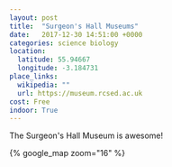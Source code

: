 ```yaml
---
layout: post
title:  "Surgeon's Hall Museums"
date:   2017-12-30 14:51:00 +0000
categories: science biology
location:
  latitude: 55.94667
  longitude: -3.184731
place_links:
  wikipedia: ""
  url: https://museum.rcsed.ac.uk
cost: Free
indoor: True
---
```

The Surgeon's Hall Museum is awesome!

{% google_map zoom="16" %}
